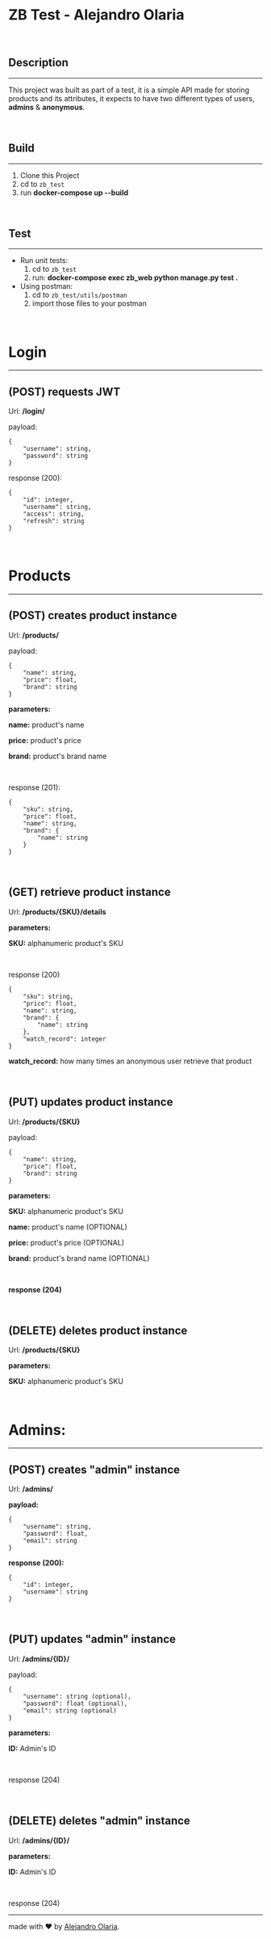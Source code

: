 # ZB Test - Alejandro Olaria
<br/>

## __Description__
---
This project was built as part of a test, it is a simple API made for storing products and its attributes, it expects to have two different types of users, **admins** & **anonymous**.

<br/>

## __Build__
---

1. Clone this Project
2. cd to `zb_test`
3. run __docker-compose up --build__

<br/>

## __Test__
---

* Run unit tests: 
    1. cd to `zb_test`
    2. run: __docker-compose exec zb_web python manage.py test .__
* Using postman:
    1. cd to `zb_test/utils/postman` 
    2. import those files to your postman

<br/>


# __Login__
---
 (POST) requests JWT
---
Url: __/login/__

payload: 

    {
        "username": string,
        "password": string
    }

response (200):

    {
        "id": integer,
        "username": string,
        "access": string,
        "refresh": string
    }

<br/>

# __Products__
---
(POST) creates product instance
---
Url: __/products/__

payload:

    {
        "name": string,
        "price": float,
        "brand": string
    }

__parameters:__

__name:__ product's name

__price:__ product's price

__brand:__ product's brand name

<br/>

response (201):

    {
        "sku": string,
        "price": float,
        "name": string,
        "brand": {
            "name": string
        }
    }

<br/>

(GET) retrieve product instance
---
Url: __/products/{SKU}/details__

__parameters:__

__SKU:__ alphanumeric product's SKU

<br/>

response (200)

    {
        "sku": string,
        "price": float,
        "name": string,
        "brand": {
            "name": string
        },
        "watch_record": integer
    }

__watch_record:__ how many times an anonymous user retrieve that product

<br/>

(PUT) updates product instance
---
Url: __/products/{SKU}__

payload:

    {
        "name": string,
        "price": float,
        "brand": string
    }
__parameters:__

__SKU:__ alphanumeric product's SKU

__name:__ product's name (OPTIONAL)

__price:__ product's price (OPTIONAL)

__brand:__ product's brand name (OPTIONAL)

<br/>

__response (204)__

<br/>

(DELETE) deletes product instance
---
Url: __/products/{SKU}__

__parameters:__

__SKU:__ alphanumeric product's SKU

<br/>

# Admins: 
---

(POST) creates "admin" instance
---
Url: __/admins/__

__payload:__

    {
        "username": string,
        "password": float,
        "email": string
    }

__response (200):__

    {
        "id": integer,
        "username": string
    }

<br/>

(PUT) updates "admin" instance
---
Url: __/admins/{ID}/__

payload:

    {
        "username": string (optional),
        "password": float (optional),
        "email": string (optional)
    }

__parameters:__

__ID:__ Admin's ID

<br>


response (204)

<br/>

(DELETE) deletes "admin" instance
---
Url: __/admins/{ID}/__

__parameters:__

__ID:__ Admin's ID

<br/>


response (204)

---
made with ❤️ by [Alejandro Olaria](https://github.com/aolaria).